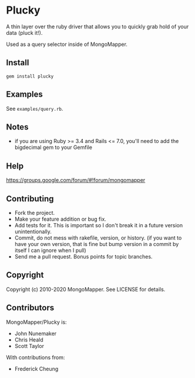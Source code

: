 # Plucky

A thin layer over the ruby driver that allows you to quickly grab hold of your data (pluck it!).

Used as a query selector inside of MongoMapper.

## Install

```
gem install plucky
```

## Examples

See `examples/query.rb`.

## Notes

- if you are using Ruby >= 3.4 and Rails <= 7.0, you'll need to add the bigdecimal gem to your Gemfile

## Help

https://groups.google.com/forum/#!forum/mongomapper

## Contributing

* Fork the project.
* Make your feature addition or bug fix.
* Add tests for it. This is important so I don't break it in a future version unintentionally.
* Commit, do not mess with rakefile, version, or history. (if you want to have your own version, that is fine but bump version in a commit by itself I can ignore when I pull)
* Send me a pull request. Bonus points for topic branches.

## Copyright

Copyright (c) 2010-2020 MongoMapper. See LICENSE for details.

## Contributors

MongoMapper/Plucky is:

* John Nunemaker
* Chris Heald
* Scott Taylor

With contributions from:

* Frederick Cheung
